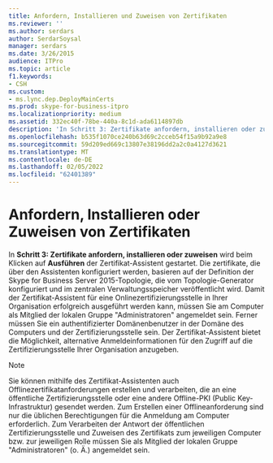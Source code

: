 ```yaml
---
title: Anfordern, Installieren und Zuweisen von Zertifikaten
ms.reviewer: ''
ms.author: serdars
author: SerdarSoysal
manager: serdars
ms.date: 3/26/2015
audience: ITPro
ms.topic: article
f1.keywords:
- CSH
ms.custom:
- ms.lync.dep.DeployMainCerts
ms.prod: skype-for-business-itpro
ms.localizationpriority: medium
ms.assetid: 332ec40f-78be-440a-8c1d-ada6114897db
description: 'In Schritt 3: Zertifikate anfordern, installieren oder zuweisen wird beim Klicken auf Ausführen der Zertifikat-Assistent gestartet. Die zertifikate, die über den Assistenten konfiguriert werden, basieren auf der Definition der Skype for Business Server 2015-Topologie, die vom Topologie-Generator konfiguriert und im zentralen Verwaltungsspeicher veröffentlicht wird. Damit der Zertifikat-Assistent für eine Onlinezertifizierungsstelle in Ihrer Organisation erfolgreich ausgeführt werden kann, müssen Sie am Computer als Mitglied der lokalen Gruppe "Administratoren" angemeldet sein. Ferner müssen Sie ein authentifizierter Domänenbenutzer in der Domäne des Computers und der Zertifizierungsstelle sein. Der Zertifikat-Assistent bietet die Möglichkeit, alternative Anmeldeinformationen für den Zugriff auf die Zertifizierungsstelle Ihrer Organisation anzugeben.'
ms.openlocfilehash: b535f1070ce240b63d69c2cceb54f15a9b92a9e8
ms.sourcegitcommit: 59d209ed669c13807e38196dd2a2c0a4127d3621
ms.translationtype: MT
ms.contentlocale: de-DE
ms.lasthandoff: 02/05/2022
ms.locfileid: "62401389"
---
```

# <a name="request-install-or-assign-certificates"></a>Anfordern, Installieren oder Zuweisen von Zertifikaten
 
 In **Schritt 3: Zertifikate anfordern, installieren oder zuweisen** wird beim Klicken auf **Ausführen** der Zertifikat-Assistent gestartet. Die zertifikate, die über den Assistenten konfiguriert werden, basieren auf der Definition der Skype for Business Server 2015-Topologie, die vom Topologie-Generator konfiguriert und im zentralen Verwaltungsspeicher veröffentlicht wird. Damit der Zertifikat-Assistent für eine Onlinezertifizierungsstelle in Ihrer Organisation erfolgreich ausgeführt werden kann, müssen Sie am Computer als Mitglied der lokalen Gruppe "Administratoren" angemeldet sein. Ferner müssen Sie ein authentifizierter Domänenbenutzer in der Domäne des Computers und der Zertifizierungsstelle sein. Der Zertifikat-Assistent bietet die Möglichkeit, alternative Anmeldeinformationen für den Zugriff auf die Zertifizierungsstelle Ihrer Organisation anzugeben.
  
> [!NOTE]
> Sie können mithilfe des Zertifikat-Assistenten auch Offlinezertifikatanforderungen erstellen und verarbeiten, die an eine öffentliche Zertifizierungsstelle oder eine andere Offline-PKI (Public Key-Infrastruktur) gesendet werden. Zum Erstellen einer Offlineanforderung sind nur die üblichen Berechtigungen für die Anmeldung am Computer erforderlich. Zum Verarbeiten der Antwort der öffentlichen Zertifizierungsstelle und Zuweisen des Zertifikats zum jeweiligen Computer bzw. zur jeweiligen Rolle müssen Sie als Mitglied der lokalen Gruppe "Administratoren" (o. Ä.) angemeldet sein. 
  

